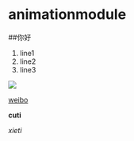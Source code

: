 # animationmodule

##你好

1. line1
2. line2
3. line3

![](http://ww3.sinaimg.cn/large/6aee7dbbjw1eqft66xcg3j21kw12mdub.jpg)

[weibo](http://weibotuchuang.sinaapp.com)

**cuti**

*xieti*

